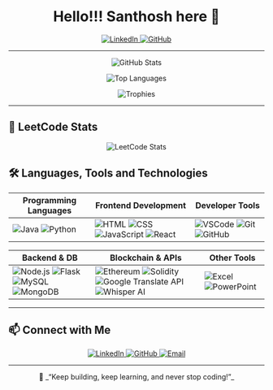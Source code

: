 <h1 align="center">Hello!!! Santhosh here 👋</h1>

<p align="center">
  <a href="https://www.linkedin.com/in/santhosh-m2004" target="_blank">
    <img src="https://img.shields.io/badge/LinkedIn-blue?logo=linkedin&style=for-the-badge" alt="LinkedIn"/>
  </a>
  <a href="https://github.com/Santhosh-m2004" target="_blank">
    <img src="https://img.shields.io/badge/GitHub-black?logo=github&style=for-the-badge" alt="GitHub"/>
  </a>
</p>

---

<p align="center">
    <img src="" alt="GitHub Stats" />
</p>

<p align="center">
  <img src="https://github-readme-stats.vercel.app/api/top-langs/?username=Santhosh-m2004&layout=compact&theme=radical" alt="Top Languages" />
</p>

<p align="center">
  <img src="https://github-profile-trophy.vercel.app/?username=Santhosh-m2004&theme=algolia&margin-w=15" alt="Trophies">
</p>

---

## 🧠 LeetCode Stats

<p align="center">
  <img src="https://leetcard.jacoblin.cool/Santhosh_m_2004?ext=contest" alt="LeetCode Stats" />
</p>



## 🛠️ Languages, Tools and Technologies

| Programming Languages | Frontend Development | Developer Tools |
|-----------------------|----------------------|------------------|
| ![Java](https://img.shields.io/badge/Java-%23ED8B00.svg?style=flat&logo=java&logoColor=white) ![Python](https://img.shields.io/badge/Python-%2314354C.svg?style=flat&logo=python&logoColor=white) | ![HTML](https://img.shields.io/badge/HTML-%23E34F26.svg?style=flat&logo=html5&logoColor=white) ![CSS](https://img.shields.io/badge/CSS-%231572B6.svg?style=flat&logo=css3&logoColor=white) ![JavaScript](https://img.shields.io/badge/JavaScript-%23F7DF1E.svg?style=flat&logo=javascript&logoColor=black) ![React](https://img.shields.io/badge/React-%2320232a.svg?style=flat&logo=react&logoColor=%2361DAFB) | ![VSCode](https://img.shields.io/badge/VS%20Code-%23007ACC.svg?style=flat&logo=visual-studio-code&logoColor=white) ![Git](https://img.shields.io/badge/Git-%23F05033.svg?style=flat&logo=git&logoColor=white) ![GitHub](https://img.shields.io/badge/GitHub-%23121011.svg?style=flat&logo=github&logoColor=white) |

| Backend & DB | Blockchain & APIs | Other Tools |
|--------------|-------------------|-------------|
| ![Node.js](https://img.shields.io/badge/Node.js-%23339933.svg?style=flat&logo=nodedotjs&logoColor=white) ![Flask](https://img.shields.io/badge/Flask-%23000.svg?style=flat&logo=flask&logoColor=white) ![MySQL](https://img.shields.io/badge/MySQL-%2300f.svg?style=flat&logo=mysql&logoColor=white) ![MongoDB](https://img.shields.io/badge/MongoDB-%2347A248.svg?style=flat&logo=mongodb&logoColor=white) | ![Ethereum](https://img.shields.io/badge/Ethereum-%233C3C3D.svg?style=flat&logo=ethereum&logoColor=white) ![Solidity](https://img.shields.io/badge/Solidity-%23363636.svg?style=flat&logo=solidity&logoColor=white) ![Google Translate API](https://img.shields.io/badge/Google%20Translate-%230078D4.svg?style=flat&logo=google&logoColor=white) ![Whisper AI](https://img.shields.io/badge/Whisper-AI-%23000000.svg?style=flat) | ![Excel](https://img.shields.io/badge/Microsoft_Excel-217346?style=flat&logo=microsoft-excel&logoColor=white) ![PowerPoint](https://img.shields.io/badge/Microsoft_PowerPoint-B7472A?style=flat&logo=microsoft-powerpoint&logoColor=white) |

---

## 📫 Connect with Me

<p align="center">
  <a href="https://www.linkedin.com/in/santhosh-m2004" target="_blank">
    <img src="https://img.shields.io/badge/LinkedIn-blue?logo=linkedin&style=for-the-badge" alt="LinkedIn"/>
  </a>
  <a href="https://github.com/Santhosh-m2004" target="_blank">
    <img src="https://img.shields.io/badge/GitHub-black?logo=github&style=for-the-badge" alt="GitHub"/>
  </a>
  <a href="mailto:sam22ise@cmrit.ac.in">
    <img src="https://img.shields.io/badge/Email-D14836?style=for-the-badge&logo=gmail&logoColor=white" alt="Email"/>
  </a>
</p>

---

<p align="center">
  🧠 _“Keep building, keep learning, and never stop coding!”_
</p>
